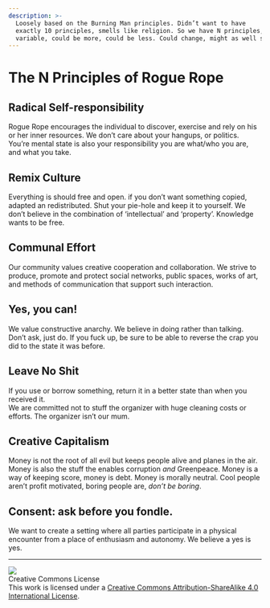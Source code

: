 ```yaml
---
description: >-
  Loosely based on the Burning Man principles. Didn’t want to have
  exactly 10 principles, smells like religion. So we have N principles, N is
  variable, could be more, could be less. Could change, might as well stay the same.
---
```


# The N Principles of Rogue Rope

## Radical Self-responsibility <a id="Radical-Self-responsibility"></a>

Rogue Rope encourages the individual to discover, exercise and rely on his or her inner resources. We don’t care about your hangups, or politics.  
You’re mental state is also your responsibility you are what/who you are, and what you take.

## Remix Culture <a id="Remix-Culture"></a>

Everything is should free and open. if you don’t want something copied, adapted an redistributed. Shut your pie-hole and keep it to yourself. We don’t believe in the combination of ‘intellectual’ and ‘property’. Knowledge wants to be free.

## Communal Effort <a id="Communal-Effort"></a>

Our community values creative cooperation and collaboration. We strive to produce, promote and protect social networks, public spaces, works of art, and methods of communication that support such interaction.

## Yes, you can! <a id="Yes-you-can"></a>

We value constructive anarchy. We believe in doing rather than talking. Don’t ask, just do. If you fuck up, be sure to be able to reverse the crap you did to the state it was before.

## Leave No Shit <a id="Leave-No-Shit"></a>

If you use or borrow something, return it in a better state than when you received it.  
We are committed not to stuff the organizer with huge cleaning costs or efforts. The organizer isn’t our mum.

## Creative Capitalism <a id="Creative-Capitalism"></a>

Money is not the root of all evil but keeps people alive and planes in the air. Money is also the stuff the enables corruption *and* Greenpeace. Money is a way of keeping score, money is debt. Money is morally neutral. 
Cool people aren’t profit motivated, boring people are, _don’t be boring_.

## Consent: ask before you fondle. <a id="Consent-ask-before-you-fondle"></a>

We want to create a setting where all parties participate in a physical encounter from a place of enthusiasm and autonomy. We believe a yes is yes. 

----

![](https://i.imgur.com/WOlaU4c.png)  
Creative Commons License  
This work is licensed under a [Creative Commons Attribution-ShareAlike 4.0 International License](https://creativecommons.org/licenses/by-sa/4.0/).
